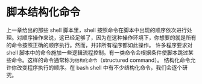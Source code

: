 # 脚本结构化命令

上一章给出的那些 shell 脚本里，shell 按照命令在脚本中出现的顺序依次进行处理。对顺序操作来说，这已经足够了，因为在这种操作环境下，你想要的就是所有的命令按照正确的顺序执行。然而，并非所有程序都如此操作。
许多程序要求对 shell 脚本中的命令施加一些逻辑流程控制。有一类命令会根据条件使脚本跳过某些命令。这样的命令通常称为`结构化命令`（structured command）。
结构化命令允许你改变程序执行的顺序。在 bash shell 中有不少结构化命令，我们会逐个研究。
